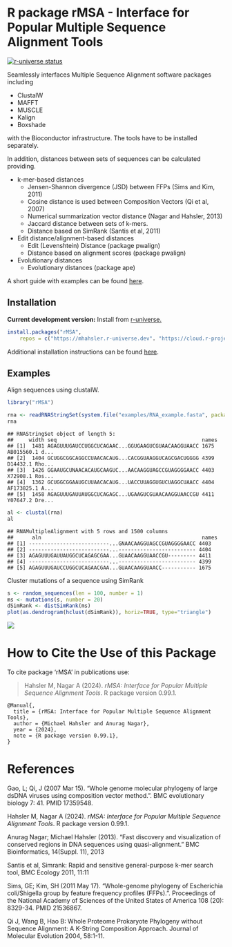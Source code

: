 
# R package rMSA - Interface for Popular Multiple Sequence Alignment Tools

[![r-universe
status](https://mhahsler.r-universe.dev/badges/rMSA)](https://mhahsler.r-universe.dev/rMSA)

Seamlessly interfaces Multiple Sequence Alignment software packages
including

- ClustalW
- MAFFT
- MUSCLE
- Kalign
- Boxshade

with the Bioconductor infrastructure. The tools have to be installed
separately.

In addition, distances between sets of sequences can be calculated
providing.

- k-mer-based distances
  - Jensen-Shannon divergence (JSD) between FFPs (Sims and Kim, 2011)
  - Cosine distance is used between Composition Vectors (Qi et al, 2007)
  - Numerical summarization vector distance (Nagar and Hahsler, 2013)
  - Jaccard distance between sets of k-mers.
  - Distance based on SimRank (Santis et al, 2011)
- Edit distance/alignment-based distances
  - Edit (Levenshtein) Distance (package pwalign)
  - Distance based on alignment scores (package pwalign)
- Evolutionary distances
  - Evolutionary distances (package ape)

A short guide with examples can be found
[here](http://github.com/mhahsler/rMSA/raw/master/vignettes_real/rMSA.pdf).

## Installation

**Current development version:** Install from
[r-universe.](https://mhahsler.r-universe.dev/rMSA)

``` r
install.packages("rMSA",
    repos = c("https://mhahsler.r-universe.dev". "https://cloud.r-project.org/"))
```

Additional installation instructions can be found [here](INSTALL).

## Examples

Align sequences using clustalW.

``` r
library("rMSA")

rna <- readRNAStringSet(system.file("examples/RNA_example.fasta", package = "rMSA"))
rna
```

    ## RNAStringSet object of length 5:
    ##     width seq                                               names               
    ## [1]  1481 AGAGUUUGAUCCUGGCUCAGAAC...GGUGAAGUCGUAACAAGGUAACC 1675 AB015560.1 d...
    ## [2]  1404 GCUGGCGGCAGGCCUAACACAUG...CACGGUAAGGUCAGCGACUGGGG 4399 D14432.1 Rho...
    ## [3]  1426 GGAAUGCUNAACACAUGCAAGUC...AACAAGGUAGCCGUAGGGGAACC 4403 X72908.1 Ros...
    ## [4]  1362 GCUGGCGGAAUGCUUAACACAUG...UACCUUAGGUGUCUAGGCUAACC 4404 AF173825.1 A...
    ## [5]  1458 AGAGUUUGAUUAUGGCUCAGAGC...UGAAGUCGUAACAAGGUAACCGU 4411 Y07647.2 Dre...

``` r
al <- clustal(rna)
al
```

    ## RNAMultipleAlignment with 5 rows and 1500 columns
    ##      aln                                                    names               
    ## [1] --------------------------...GNAACAAGGUAGCCGUAGGGGAACC 4403
    ## [2] --------------------------...------------------------- 4404
    ## [3] AGAGUUUGAUUAUGGCUCAGAGCGAA...GUAACAAGGUAACCGU--------- 4411
    ## [4] --------------------------...------------------------- 4399
    ## [5] AGAGUUUGAUCCUGGCUCAGAACGAA...GUAACAAGGUAACC----------- 1675

Cluster mutations of a sequence using SimRank

``` r
s <- random_sequences(len = 100, number = 1)
ms <- mutations(s, number = 20)
dSimRank <- distSimRank(ms)
plot(as.dendrogram(hclust(dSimRank)), horiz=TRUE, type="triangle")
```

![](inst/README_files/unnamed-chunk-4-1.png)<!-- -->

# How to Cite the Use of this Package

To cite package ‘rMSA’ in publications use:

> Hahsler M, Nagar A (2024). *rMSA: Interface for Popular Multiple
> Sequence Alignment Tools*. R package version 0.99.1.

    @Manual{,
      title = {rMSA: Interface for Popular Multiple Sequence Alignment Tools},
      author = {Michael Hahsler and Anurag Nagar},
      year = {2024},
      note = {R package version 0.99.1},
    }

# References

Gao, L; Qi, J (2007 Mar 15). “Whole genome molecular phylogeny of large
dsDNA viruses using composition vector method.”. BMC evolutionary
biology 7: 41. PMID 17359548.

Hahsler M, Nagar A (2024). *rMSA: Interface for Popular Multiple
Sequence Alignment Tools*. R package version 0.99.1.

Anurag Nagar; Michael Hahsler (2013). “Fast discovery and visualization
of conserved regions in DNA sequences using quasi-alignment.” BMC
Bioinformatics, 14(Suppl. 11), 2013

Santis et al, Simrank: Rapid and sensitive general-purpose k-mer search
tool, BMC Ecology 2011, 11:11

Sims, GE; Kim, SH (2011 May 17). “Whole-genome phylogeny of Escherichia
coli/Shigella group by feature frequency profiles (FFPs).”. Proceedings
of the National Academy of Sciences of the United States of America 108
(20): 8329-34. PMID 21536867.

Qi J, Wang B, Hao B: Whole Proteome Prokaryote Phylogeny without
Sequence Alignment: A K-String Composition Approach. Journal of
Molecular Evolution 2004, 58:1-11.

